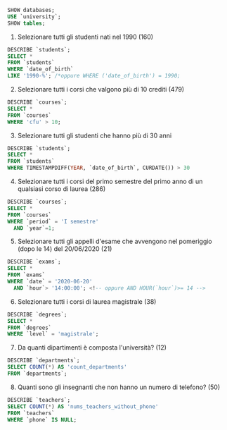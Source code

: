 ```sql
SHOW databases; 
USE `university`;
SHOW tables;
```

1. Selezionare tutti gli studenti nati nel 1990 (160)

```sql
DESCRIBE `students`;
SELECT * 
FROM `students`
WHERE `date_of_birth` 
LIKE '1990-%'; /*oppure WHERE ('date_of_birth') = 1990;
```

2. Selezionare tutti i corsi che valgono più di 10 crediti (479)

```sql
DESCRIBE `courses`;
SELECT *
FROM `courses`
WHERE 'cfu' > 10;
```

3. Selezionare tutti gli studenti che hanno più di 30 anni

```sql
DESCRIBE `students`;
SELECT *
FROM `students`
WHERE TIMESTAMPDIFF(YEAR, `date_of_birth`, CURDATE()) > 30
```

4. Selezionare tutti i corsi del primo semestre del primo anno di un qualsiasi corso di laurea (286)

```sql
DESCRIBE `courses`;
SELECT *
FROM `courses`
WHERE `period` = 'I semestre'
  AND `year`=1;
```

5. Selezionare tutti gli appelli d'esame che avvengono nel pomeriggio (dopo le 14) del 20/06/2020 (21)

```sql
DESCRIBE `exams`;
SELECT *
FROM `exams`
WHERE `date` = '2020-06-20'
  AND `hour`> '14:00:00'; <!-- oppure AND HOUR(`hour`)>= 14 -->
```

6. Selezionare tutti i corsi di laurea magistrale (38)

```sql
DESCRIBE `degrees`;
SELECT *
FROM `degrees`
WHERE `level` = 'magistrale';
```

7. Da quanti dipartimenti è composta l'università? (12)

```sql
DESCRIBE `departments`;
SELECT COUNT(*) AS 'count_departments'
FROM `departments`;
```

8. Quanti sono gli insegnanti che non hanno un numero di telefono? (50)

```sql
DESCRIBE `teachers`;
SELECT COUNT(*) AS 'nums_teachers_without_phone'
FROM `teachers`
WHERE `phone` IS NULL;
```
